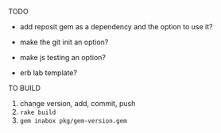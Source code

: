 TODO

* add reposit gem as a dependency and the option to use it?

* make the git init an option?

* make js testing an option?

* erb lab template?

TO BUILD

1. change version, add, commit, push
1. `rake build`
2. `gem inabox pkg/gem-version.gem`